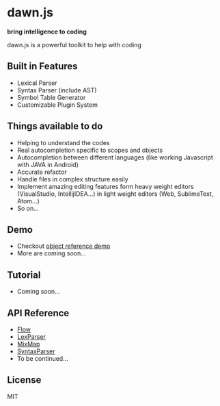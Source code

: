 dawn.js
=======
**bring intelligence to coding**


dawn.js is a powerful toolkit to help with coding

## Built in Features

* Lexical Parser
* Syntax Parser (include AST)
* Symbol Table Generator
* Customizable Plugin System

## Things available to do

* Helping to understand the codes
* Real autocompletion specific to scopes and objects
* Autocompletion between different languages (like working Javascript with JAVA in Android)
* Accurate refactor
* Handle files in complex structure easily
* Implement amazing editing features form heavy weight editors (VisualStudio, IntellijIDEA...) in light weight editors (Web, SublimeText, Atom...)
* So on...

## Demo

* Checkout [object reference demo](http://dawnjs.com/demo)
* More are coming soon...

## Tutorial
* Coming soon...

## API Reference
* [Flow](https://github.com/qdwang/dawn.js/blob/master/doc/API%20Reference/Flow.md)
* [LexParser](https://github.com/qdwang/dawn.js/blob/master/doc/API%20Reference/LexParser.md)
* [MixMap](https://github.com/qdwang/dawn.js/blob/master/doc/API%20Reference/MixMap.md)
* [SyntaxParser](https://github.com/qdwang/dawn.js/blob/master/doc/API%20Reference/SyntaxParser.md)
* To be continued...

## License
MIT